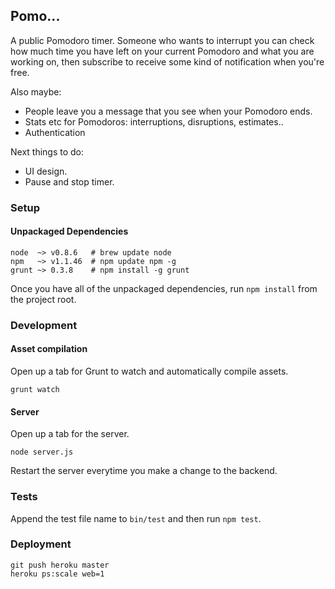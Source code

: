 ## Pomo...

A public Pomodoro timer. Someone who wants to interrupt you can check
how much time you have left on your current Pomodoro and what you are
working on, then subscribe to receive some kind of notification when
you're free.

Also maybe:

- People leave you a message that you see when your Pomodoro ends.
- Stats etc for Pomodoros: interruptions, disruptions, estimates..
- Authentication

Next things to do:

- UI design.
- Pause and stop timer.

### Setup

#### Unpackaged Dependencies

```
node  ~> v0.8.6   # brew update node
npm   ~> v1.1.46  # npm update npm -g
grunt ~> 0.3.8    # npm install -g grunt
```

Once you have all of the unpackaged dependencies, run `npm install` from
the project root.

### Development

#### Asset compilation

Open up a tab for Grunt to watch and automatically compile assets.

```
grunt watch
```

#### Server

Open up a tab for the server.

```
node server.js
```

Restart the server everytime you make a change to the backend.

### Tests

Append the test file name to `bin/test` and then run `npm test`.

### Deployment

```
git push heroku master
heroku ps:scale web=1
```
